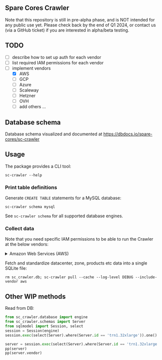 ## Spare Cores Crawler

Note that this repository is still in pre-alpha phase, and is NOT intended for any public use yet.
Please check back by the end of Q1 2024, or contact us (via a GitHub ticket) if you are interested
in alpha/beta testing.

## TODO

- [ ] describe how to set up auth for each vendor
- [ ] list required IAM permissions for each vendor
- [ ] implement vendors
    - [x] AWS
    - [ ] GCP
    - [ ] Azure
    - [ ] Scaleway
    - [ ] Hetzner
    - [ ] OVH
    - [ ] add others ...

## Database schema

Database schema visualized and documented at https://dbdocs.io/spare-cores/sc-crawler

## Usage

The package provides a CLI tool:

```shell
sc-crawler --help
```

### Print table definitions

Generate `CREATE TABLE` statements for a MySQL database:

```shell
sc-crawler schema mysql
```

See `sc-crawler schema` for all supported database engines.

### Collect data

Note that you need specific IAM permissions to be able to run the Crawler at the below vendors:

<details>

<summary>Amazon Web Services (AWS)</summary>

```json
{
    "Version": "2012-10-17",
    "Statement": [
        {
            "Sid": "AllowCrawler",
            "Effect": "Allow",
            "Action": [
                "pricing:ListPriceLists",
                "pricing:GetPriceListFileUrl",
                "pricing:GetProducts",
                "ec2:DescribeRegions",
                "ec2:DescribeAvailabilityZones",
                "ec2:DescribeInstanceTypes"
            ],
            "Resource": "*"
        }
    ]
}
```

</details>


Fetch and standardize datacenter, zone, products etc data into a single SQLite file:

```shell
rm sc_crawler.db; sc-crawler pull --cache --log-level DEBUG --include-vendor aws
```

## Other WIP methods

Read from DB:

```py
from sc_crawler.database import engine
from sc_crawler.schemas import Server
from sqlmodel import Session, select
session = Session(engine)
session.exec(select(Server).where(Server.id == 'trn1.32xlarge')).one()

server = session.exec(select(Server).where(Server.id == 'trn1.32xlarge')).one()
pp(server)
pp(server.vendor)
```
